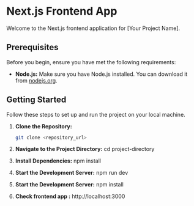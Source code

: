 # Next.js Frontend App

Welcome to the Next.js frontend application for [Your Project Name].

## Prerequisites

Before you begin, ensure you have met the following requirements:

- **Node.js:** Make sure you have Node.js installed. You can download it from [nodejs.org](https://nodejs.org/).

## Getting Started

Follow these steps to set up and run the project on your local machine.


1. **Clone the Repository:**
   ```bash
   git clone <repository_url>

2. **Navigate to the Project Directory:**
     cd project-directory

3. **Install Dependencies:**
    npm install

4. **Start the Development Server:**
   npm run dev

4. **Start the Development Server:**
    npm install

5. **Check frontend app :**
    http://localhost:3000
